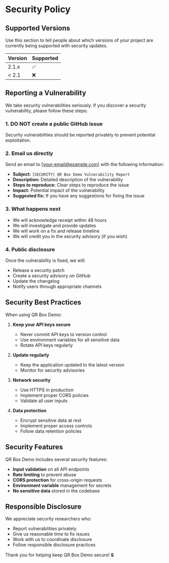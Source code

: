 # Security Policy

## Supported Versions

Use this section to tell people about which versions of your project are currently being supported with security updates.

| Version | Supported          |
| ------- | ------------------ |
| 2.1.x   | :white_check_mark: |
| < 2.1   | :x:                |

## Reporting a Vulnerability

We take security vulnerabilities seriously. If you discover a security vulnerability, please follow these steps:

### 1. **DO NOT** create a public GitHub issue
Security vulnerabilities should be reported privately to prevent potential exploitation.

### 2. **Email us directly**
Send an email to [your-email@example.com] with the following information:
- **Subject:** `[SECURITY] QR Box Demo Vulnerability Report`
- **Description:** Detailed description of the vulnerability
- **Steps to reproduce:** Clear steps to reproduce the issue
- **Impact:** Potential impact of the vulnerability
- **Suggested fix:** If you have any suggestions for fixing the issue

### 3. **What happens next**
- We will acknowledge receipt within 48 hours
- We will investigate and provide updates
- We will work on a fix and release timeline
- We will credit you in the security advisory (if you wish)

### 4. **Public disclosure**
Once the vulnerability is fixed, we will:
- Release a security patch
- Create a security advisory on GitHub
- Update the changelog
- Notify users through appropriate channels

## Security Best Practices

When using QR Box Demo:

1. **Keep your API keys secure**
   - Never commit API keys to version control
   - Use environment variables for all sensitive data
   - Rotate API keys regularly

2. **Update regularly**
   - Keep the application updated to the latest version
   - Monitor for security advisories

3. **Network security**
   - Use HTTPS in production
   - Implement proper CORS policies
   - Validate all user inputs

4. **Data protection**
   - Encrypt sensitive data at rest
   - Implement proper access controls
   - Follow data retention policies

## Security Features

QR Box Demo includes several security features:

- **Input validation** on all API endpoints
- **Rate limiting** to prevent abuse
- **CORS protection** for cross-origin requests
- **Environment variable** management for secrets
- **No sensitive data** stored in the codebase

## Responsible Disclosure

We appreciate security researchers who:
- Report vulnerabilities privately
- Give us reasonable time to fix issues
- Work with us to coordinate disclosure
- Follow responsible disclosure practices

Thank you for helping keep QR Box Demo secure! 🔒 